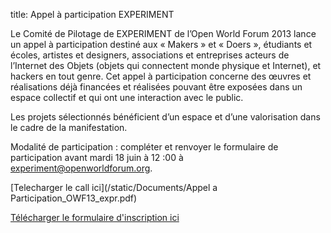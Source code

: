 title: Appel à participation EXPERIMENT

Le Comité de Pilotage de EXPERIMENT de l’Open World Forum 2013 lance un appel à participation destiné aux « Makers » et « Doers », étudiants et écoles, artistes et designers, associations et entreprises acteurs de l’Internet des Objets (objets qui connectent monde physique et Internet), et hackers en tout genre.  Cet appel à participation concerne des œuvres et réalisations déjà financées et réalisées pouvant être exposées dans un espace collectif et qui ont une interaction avec le public.

Les projets sélectionnés bénéficient d’un espace et d’une valorisation dans le cadre de la manifestation.

Modalité de participation : compléter et renvoyer  le formulaire de participation avant mardi 18 juin à 12 :00 à [experiment@openworldforum.org][4].

[Telecharger le call ici](/static/Documents/Appel a Participation_OWF13_expr.pdf)

[Télécharger le formulaire d'inscription ici](/static/Documents/formOWF13AAPExperiment_VF_juinV2.odt)


 [4]: mailto:experiment%40openworldforum.org
